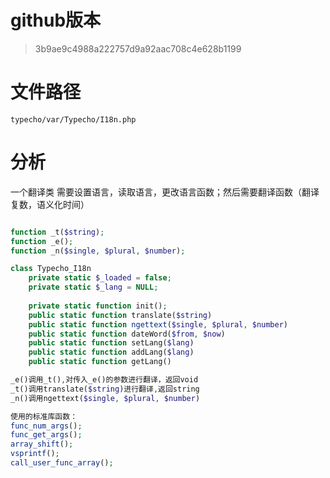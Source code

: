 # github版本

> 3b9ae9c4988a222757d9a92aac708c4e628b1199

# 文件路径

`typecho/var/Typecho/I18n.php`

# 分析

一个翻译类 需要设置语言，读取语言，更改语言函数；然后需要翻译函数（翻译复数，语义化时间）

```php

function _t($string);
function _e();
function _n($single, $plural, $number);

class Typecho_I18n
    private static $_loaded = false;
    private static $_lang = NULL;
    
    private static function init();
    public static function translate($string)
    public static function ngettext($single, $plural, $number)
    public static function dateWord($from, $now)
    public static function setLang($lang)
    public static function addLang($lang)
    public static function getLang()

_e()调用_t(),对传入_e()的参数进行翻译，返回void
_t()调用translate($string)进行翻译,返回string
_n()调用ngettext($single, $plural, $number)

使用的标准库函数：
func_num_args();
func_get_args();
array_shift();
vsprintf();
call_user_func_array();

```